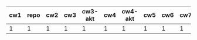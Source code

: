 | cw1 | repo | cw2 | cw3 | cw3-akt | cw4 | cw4-akt | cw5 | cw6 | cw7 | kolo1 | cw9 | suma |
|-----|------|-----|-----|---------|-----|---------|-----|-----|-----|-------|-----|------|
|   1 |    1 |   1 |   1 |       1 |   1 |       1 |   1 |   1 |   1 |    45 |   1 |   56 |
